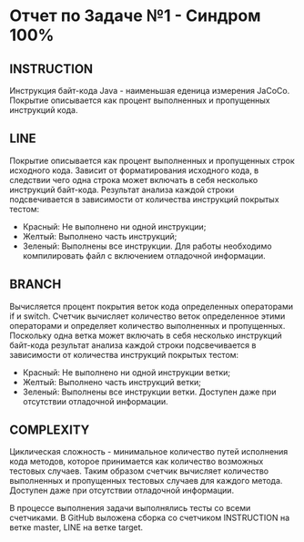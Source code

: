 # Отчет по Задаче №1 - Синдром 100%
## INSTRUCTION

Инструкция байт-кода Java - наименьшая еденица измерения JaCoCo. Покрытие описывается как процент выполненных и пропущенных инструкций кода. 
## LINE

Покрытие описывается как процент выполненных и пропущенных строк исходного кода. Зависит от форматирования исходного кода, в следствии чего одна строка может включать в себя несколько инструкций байт-кода. Результат анализа каждой строки подсвечивается в зависимости от количества инструкций покрытых тестом:

   * Красный: Не выполнено ни одной инструкции;
   * Желтый: Выполнено часть инструкций;
   * Зеленый: Выполнены все инструкции. Для работы необходимо компилировать файл с включением отладочной информации.

## BRANCH

Вычисляется процент покрытия веток кода определенных операторами if и switch. Счетчик вычисляет количество веток определенное этими операторами и определяет количество выполненных и пропущенных. Поскольку одна ветка может включать в себя несколько инструкций байт-кода результат анализа каждой строки подсвечивается в зависимости от количества инструкций покрытых тестом:

   * Красный: Не выполнено ни одной инструкции ветки;
   * Желтый: Выполнено часть инструкций ветки;
   * Зеленый: Выполнены все инструкции ветки. Доступен даже при отсутствии отладочной информации.

## COMPLEXITY

Циклическая сложность - минимальное количество путей исполнения кода методов, которое принимается как количество возможных тестовых случаев. Таким образом счетчик вычисляет количество выполненных и пропущенных тестовых случаев для каждого метода. Доступен даже при отсутствии отладочной информации.

В процессе выполнения задачи выполнялись тесты со всеми счетчиками. В GitHub выложена сборка со счетчиком INSTRUCTION на ветке master, LINE на ветке target.
